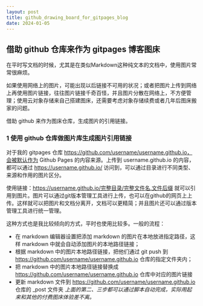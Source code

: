 ```yaml
---
layout: post
title: github_drawing_board_for_gitpages_blog
date: 2024-01-05
---
```


## 借助 github 仓库来作为 gitpages 博客图床

在平时写文档的时候，尤其是在类似Markdown这种纯文本的文档中，使用图片常常很麻烦。

如果使用网络上的图片，可能出现以后链接不可用的状况；或者把图片上传到网络上再使用图片链接，往往图片链接千奇百怪，并且图片分散在网络上，不方便管理；使用云对象存储来自己搭建图床，还需要考虑对象存储续费或者几年后图床搬家的问题。

借助 github 来作为图床仓库，生成图片的引用链接。

### 1 使用 github 仓库做图片库生成图片引用链接

对于我的 gitpages 仓库 https://github.com/username/username.github.io，会被默认作为 Github Pages 的内容来源。上传到 username.github.io 的内容，都可以通过 https://username.github.io/ 访问到，可以通过目录进行不同类型、来源和作用的图片区分。

使用链接：https://username.github.io/完整目录/完整文件名.文件后缀 就可以引用到图片。图片可以通过git版本管理工具进行上传，也可以在github的网页上上传。这样就可以把图片和文档分离开，文档可以更精简；并且图片还可以通过版本管理工具进行统一管理。

这种方式也是我比较倾向的方式，平时也使用比较多。一般的流程：
* 在 markdown 编辑器设置把添加 markdown 的图片在本地放进指定路径，这样 markdown 中就会自动添加图片的本地路径链接；
* 根据 markdown 中的图片本地路径链接，把他们通过 git push 到 https://github.com/username/username.github.io 仓库的指定文件夹内；
* 把 markdown 中的图片本地路径链接替换成 https://github.com/username/username.github.io 仓库中对应的图片链接
* 更新 markdown 文件到 https://github.com/username/username.github.io 仓库的 _post 文件夹
*上面的第二、三步都可以通过脚本自动完成，实际用起来和其他的付费图床体验差不离。*

